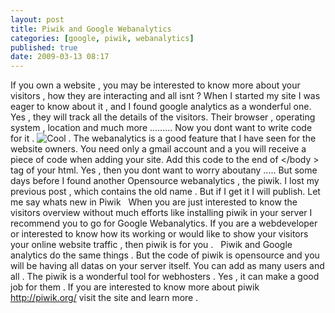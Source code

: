 ```yaml
---
layout: post
title: Piwik and Google Webanalytics
categories: [google, piwik, webanalytics]
published: true
date: 2009-03-13 08:17
---
```

If you own a website , you may be interested to know more about your visitors , how they are interacting and all isnt ? When I started my site I was eager to know about it , and I found google analytics as a wonderful one. Yes , they will track all the details of the visitors. Their browser , operating system , location and much more .........  Now you dont want to write code for it . ![Cool](plugins/editors/tinymce/jscripts/tiny_mce/plugins/emotions/images/smiley-cool.gif "Cool") . The webanalytics is a good feature that I have seen for the website owners. You need only a gmail account and a you will receive a piece of code when adding your site. Add this code to the end of </body \> tag of your html. Yes , then you dont want to worry aboutany .....  But some days before I found another Opensource webanalytics , the piwik. I lost my previous post , which contains the old name . But if I get it I will publish. Let me say whats new in Piwik     When you are just interested to know the visitors overview without much efforts like installing piwik in your server I recommend you to go for Google Webanalytics. If you are a webdeveloper or interested to know how its working or would like to show your visitors your online website traffic , then piwik is for you .    Piwik and Google analytics do the same things . But the code of piwik is opensource and you will be having all datas on your server itself. You can add as many users and all . The piwik is a wonderful tool for webhosters . Yes , it can make a good job for them . If you are interested to know more about piwik http://piwik.org/ visit the site and learn more .      
